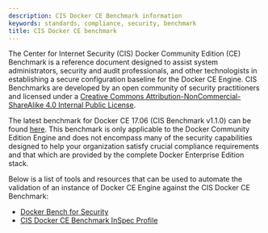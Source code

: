 ```yaml
---
description: CIS Docker CE Benchmark information
keywords: standards, compliance, security, benchmark
title: CIS Docker CE benchmark
---
```


The Center for Internet Security (CIS) Docker Community Edition (CE) Benchmark
is a reference document designed to assist system administrators, security and
audit professionals, and other technologists in establishing a secure
configuration baseline for the Docker CE Engine. CIS Benchmarks are developed by
an open community of security practitioners and licensed under a [Creative
Commons Attribution-NonCommercial-ShareAlike 4.0 Internal Public
License](https://creativecommons.org/licenses/by-nc-sa/4.0/legalcode).

The latest benchmark for Docker CE 17.06 (CIS Benchmark v1.1.0) can be found
[here](https://www.cisecurity.org/benchmark/docker/). This benchmark is only
applicable to the Docker Community Edition Engine and does not encompass many of
the security capabilities designed to help your organization satisfy crucial
compliance requirements and that which are provided by the complete Docker
Enterprise Edition stack.

Below is a list of tools and resources that can be used to automate the
validation of an instance of Docker CE Engine against the CIS Docker CE
Benchmark:

- [Docker Bench for Security](https://github.com/docker/docker-bench-security)
- [CIS Docker CE Benchmark InSpec Profile](https://github.com/dev-sec/cis-docker-benchmark)
